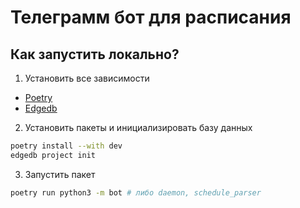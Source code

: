 # Телеграмм бот для расписания

## Как запустить локально?

1. Установить все зависимости

-   [Poetry](https://python-poetry.org/docs/#installing-with-the-official-installer)
-   [Edgedb](https://docs.edgedb.com/get-started/quickstart#installation)

2. Установить пакеты и инициализировать базу данных

```zsh
poetry install --with dev
edgedb project init
```

3. Запустить пакет

```zsh
poetry run python3 -m bot # либо daemon, schedule_parser
```
